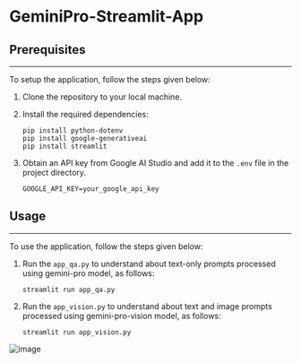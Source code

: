 # GeminiPro-Streamlit-App

## Prerequisites
------------------------------------
To setup the application, follow the steps given below:

1. Clone the repository to your local machine.

2. Install the required dependencies:
   ```
   pip install python-dotenv
   pip install google-generativeai
   pip install streamlit
   ```

3. Obtain an API key from Google AI Studio and add it to the `.env` file in the project directory.
   ```
   GOOGLE_API_KEY=your_google_api_key
   ```

## Usage
-----------
To use the application, follow the steps given below:

1. Run the `app_qa.py` to understand about text-only prompts processed using gemini-pro model, as follows:
   ```
   streamlit run app_qa.py
   ```

2. Run the `app_vision.py` to understand about text and image prompts processed using gemini-pro-vision model, as follows:
   ```
   streamlit run app_vision.py
   ```

![image](https://github.com/amzadb/GeminiPro-Streamlit-App/assets/11292254/4a38163b-9e3b-4603-b223-fdb1d9747f81)
